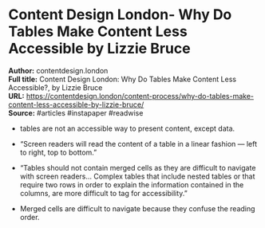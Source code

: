 # Content Design London- Why Do Tables Make Content Less Accessible  by Lizzie Bruce

**Author:** contentdesign.london  
**Full title:** Content Design London: Why Do Tables Make Content Less Accessible?, by Lizzie Bruce  
**URL:** https://contentdesign.london/content-process/why-do-tables-make-content-less-accessible-by-lizzie-bruce/  
**Source:** #articles #instapaper #readwise

- tables are not an accessible way to present content, except data. 
   
- “Screen readers will read the content of a table in a linear fashion — left to right, top to bottom.” 
   
- “Tables should not contain merged cells as they are difficult to navigate with screen readers… Complex tables that include nested tables or that require two rows in order to explain the information contained in the columns, are more difficult to tag for accessibility.” 
   
- Merged cells are difficult to navigate because they confuse the reading order. 
   
